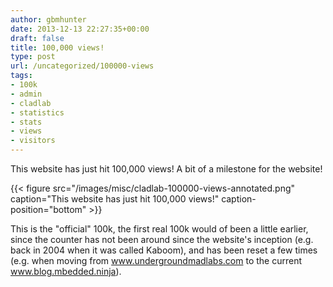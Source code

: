 ```yaml
---
author: gbmhunter
date: 2013-12-13 22:27:35+00:00
draft: false
title: 100,000 views!
type: post
url: /uncategorized/100000-views
tags:
- 100k
- admin
- cladlab
- statistics
- stats
- views
- visitors
---
```


This website has just hit 100,000 views! A bit of a milestone for the website!

{{< figure src="/images/misc/cladlab-100000-views-annotated.png" caption="This website has just hit 100,000 views!" caption-position="bottom"  >}}

This is the "official" 100k, the first real 100k would of been a little earlier, since the counter has not been around since the website's inception (e.g. back in 2004 when it was called Kaboom), and has been reset a few times (e.g. when moving from www.undergroundmadlabs.com to the current www.blog.mbedded.ninja).
